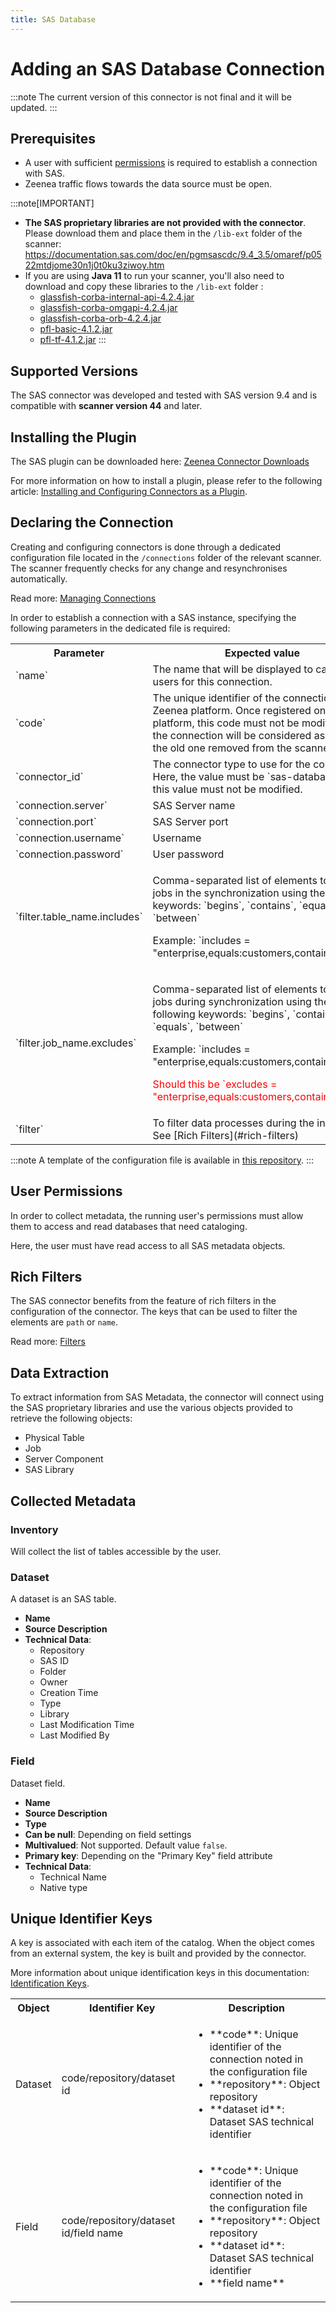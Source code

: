 ```yaml
---
title: SAS Database  
---
```


# Adding an SAS Database Connection

:::note
The current version of this connector is not final and it will be updated. 
:::

## Prerequisites

* A user with sufficient [permissions](#user-permissions) is required to establish a connection with SAS.
* Zeenea traffic flows towards the data source must be open.


:::note[IMPORTANT]
* **The SAS proprietary libraries are not provided with the connector**.<br />
Please download them and place them in the `/lib-ext` folder of the scanner: https://documentation.sas.com/doc/en/pgmsascdc/9.4_3.5/omaref/p0522mtdjome30n1j0t0ku3ziwoy.htm
* If you are using **Java 11** to run your scanner, you'll also need to download and copy these libraries to the `/lib-ext` folder :
  * [glassfish-corba-internal-api-4.2.4.jar](https://repo1.maven.org/maven2/org/glassfish/corba/glassfish-corba-internal-api/4.2.4/glassfish-corba-internal-api-4.2.4.jar)
  * [glassfish-corba-omgapi-4.2.4.jar](https://repo1.maven.org/maven2/org/glassfish/corba/glassfish-corba-omgapi/4.2.4/glassfish-corba-omgapi-4.2.4.jar)
  * [glassfish-corba-orb-4.2.4.jar](https://repo1.maven.org/maven2/org/glassfish/corba/glassfish-corba-orb/4.2.4/glassfish-corba-orb-4.2.4.jar)
  * [pfl-basic-4.1.2.jar](https://repo1.maven.org/maven2/org/glassfish/pfl/pfl-basic/4.1.2/pfl-basic-4.1.2.jar)
  * [pfl-tf-4.1.2.jar](https://repo1.maven.org/maven2/org/glassfish/pfl/pfl-tf/4.1.2/pfl-tf-4.1.2.jar)
:::

## Supported Versions

The SAS connector was developed and tested with SAS version 9.4 and is compatible with **scanner version 44** and later. 

## Installing the Plugin

The SAS plugin can be downloaded here: [Zeenea Connector Downloads](./zeenea-connectors-list.md)

For more information on how to install a plugin, please refer to the following article: [Installing and Configuring Connectors as a Plugin](./zeenea-connectors-install-as-plugin.md).

## Declaring the Connection

Creating and configuring connectors is done through a dedicated configuration file located in the `/connections` folder of the relevant scanner. The scanner frequently checks for any change and resynchronises automatically.

Read more: [Managing Connections](./zeenea-managing-connections.md)

In order to establish a connection with a SAS instance, specifying the following parameters in the dedicated file is required:

<table>
  <tr>
    <th>Parameter</th>
    <th>Expected value</th>
  </tr>
  <tr>
    <td>`name`</td>
    <td>The name that will be displayed to catalog users for this connection.</td>
  </tr>
  <tr>
    <td>`code`</td>
    <td>The unique identifier of the connection on the Zeenea platform. Once registered on the platform, this code must not be modified or the connection will be considered as new and the old one removed from the scanner.</td>
  </tr>
  <tr>
    <td>`connector_id`</td>
    <td>The connector type to use for the connection. Here, the value must be `sas-database` and this value must not be modified.</td>
  </tr>
  <tr>
    <td>`connection.server`</td>
    <td>SAS Server name</td>
  </tr>
  <tr>
    <td>`connection.port`</td>
    <td>SAS Server port</td>
  </tr>
  <tr>
    <td>`connection.username`</td>
    <td>Username</td>
  </tr>
  <tr>
    <td>`connection.password`</td>
    <td>User password</td>
  </tr>
  <tr>
    <td>`filter.table_name.includes`</td>
    <td>
      <p>Comma-separated list of elements to include jobs in the synchronization using the following keywords: `begins`, `contains`, `equals`, `between`</p>
      <p>Example: `includes = "enterprise,equals:customers,contains:prod"`</p>
    </td>
  </tr>
  <tr>
    <td>`filter.job_name.excludes`</td>
    <td>
      <p>Comma-separated list of elements to exclude jobs during synchronization using the following keywords: `begins`, `contains`, `equals`, `between`</p>
      <p>Example: `includes = "enterprise,equals:customers,contains:prod"`</p>
      <p><font color="red">Should this be `excludes = "enterprise,equals:customers,contains:prod"`?</font></p>
    </td>
  </tr>
  <tr>
    <td>`filter`</td>
    <td>To filter data processes during the inventory. See [Rich Filters](#rich-filters)</td>
  </tr>
</table>

:::note
A template of the configuration file is available in [this repository](https://github.com/zeenea/connector-conf-templates/tree/main/templates).
:::

## User Permissions

In order to collect metadata, the running user's permissions must allow them to access and read databases that need cataloging. 

Here, the user must have read access to all SAS metadata objects.

## Rich Filters

The SAS connector benefits from the feature of rich filters in the configuration of the connector. The keys that can be used to filter the elements are `path` or `name`.

Read more: [Filters](zeenea-filters.md)

## Data Extraction

To extract information from SAS Metadata, the connector will connect using the SAS proprietary libraries and use the various objects provided to retrieve the following objects: 

* Physical Table
* Job
* Server Component
* SAS Library

## Collected Metadata

### Inventory

Will collect the list of tables accessible by the user.  

### Dataset

A dataset is an SAS table. 

* **Name**
* **Source Description**
* **Technical Data**:
  * Repository
  * SAS ID
  * Folder
  * Owner
  * Creation Time
  * Type
  * Library
  * Last Modification Time
  * Last Modified By

### Field

Dataset field. 

* **Name**
* **Source Description**
* **Type**
* **Can be null**: Depending on field settings
* **Multivalued**: Not supported. Default value `false`.
* **Primary key**: Depending on the "Primary Key" field attribute
* **Technical Data**: 
  * Technical Name
  * Native type

## Unique Identifier Keys
 
A key is associated with each item of the catalog. When the object comes from an external system, the key is built and provided by the connector.
 
More information about unique identification keys in this documentation: [Identification Keys](./zeenea-identification-keys.md).
  
 <table>
   <tr><th>Object</th><th>Identifier Key</th><th>Description</th></tr>
   <tr>
     <td>Dataset</td>
     <td>code/repository/dataset id</td>
     <td>
       <ul>
         <li>**code**:  Unique identifier of the connection noted in the configuration file</li>
         <li>**repository**: Object repository</li>
         <li>**dataset id**: Dataset SAS technical identifier</li>
       </ul>
     </td>
   </tr>
   <tr>
     <td>Field</td>
     <td>code/repository/dataset id/field name</td>
     <td>
       <ul>
         <li>**code**:  Unique identifier of the connection noted in the configuration file</li>
         <li>**repository**: Object repository</li>
         <li>**dataset id**: Dataset SAS technical identifier</li>
         <li>**field name**</li>
       </ul>
     </td>
   </tr>
 </table>
 